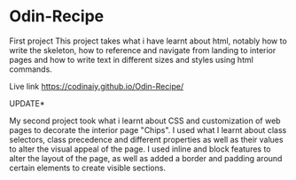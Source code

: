 # Odin-Recipe

First project
This project takes what i have learnt about html, notably how to write the skeleton, how to reference and navigate from landing to interior pages and how to write text in different sizes and styles using html commands.

Live link https://codinaiy.github.io/Odin-Recipe/

UPDATE* 

My second project took what i learnt about CSS and customization of web pages to decorate the interior page "Chips". I used what I learnt about class selectors, class precedence and different properties as well as their values to alter the visual appeal of the page. I used inline and block features to alter the layout of the page, as well as added a border and padding around certain elements to create visible sections.
